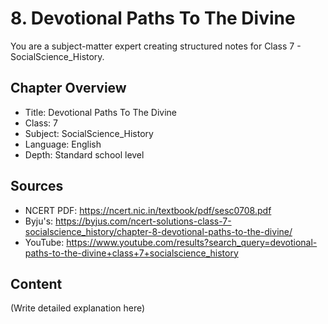 # 8. Devotional Paths To The Divine

You are a subject-matter expert creating structured notes for Class 7 - SocialScience_History.

## Chapter Overview
- Title: Devotional Paths To The Divine
- Class: 7
- Subject: SocialScience_History
- Language: English
- Depth: Standard school level

## Sources
- NCERT PDF: https://ncert.nic.in/textbook/pdf/sesc0708.pdf
- Byju's: https://byjus.com/ncert-solutions-class-7-socialscience_history/chapter-8-devotional-paths-to-the-divine/
- YouTube: https://www.youtube.com/results?search_query=devotional-paths-to-the-divine+class+7+socialscience_history

## Content
(Write detailed explanation here)

